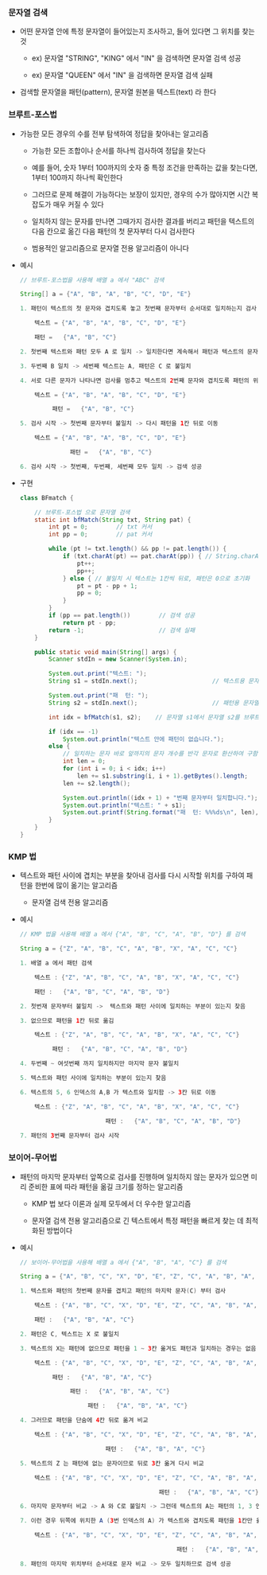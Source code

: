 ### 문자열 검색

* 어떤 문자열 안에 특정 문자열이 들어있는지 조사하고, 들어 있다면 그 위치를 찾는 것

    - ex) 문자열 "STRING", "KING" 에서 "IN" 을 검색하면 문자열 검색 성공

    - ex) 문자열 "QUEEN" 에서 "IN" 을 검색하면 문자열 검색 실패

* 검색할 문자열을 패턴(pattern), 문자열 원본을 텍스트(text) 라 한다

### 브루트-포스법

* 가능한 모든 경우의 수를 전부 탐색하여 정답을 찾아내는 알고리즘

    - 가능한 모든 조합이나 순서를 하나씩 검사하여 정답을 찾는다

    - 예를 들어, 숫자 1부터 100까지의 숫자 중 특정 조건을 만족하는 값을 찾는다면, 1부터 100까지 하나씩 확인한다

    - 그러므로 문제 해결이 가능하다는 보장이 있지만, 경우의 수가 많아지면 시간 복잡도가 매우 커질 수 있다

    - 일치하지 않는 문자를 만나면 그때가지 검사한 결과를 버리고 패턴을 텍스트의 다음 칸으로 옮긴 다음 패턴의 첫 문자부터 다시 검사한다

    - 범용적인 알고리즘으로 문자열 전용 알고리즘이 아니다
    
* 예시

    ```java
    // 브루트-포스법을 사용해 배열 a 에서 "ABC" 검색

    String[] a = {"A", "B", "A", "B", "C", "D", "E"}

    1. 패턴이 텍스트의 첫 문자와 겹치도록 놓고 첫번째 문자부터 순서대로 일치하는지 검사 시작

        텍스트 = {"A", "B", "A", "B", "C", "D", "E"}

        패턴 =   {"A", "B", "C"}

    2. 첫번째 텍스트와 패턴 모두 A 로 일치 -> 일치한다면 계속해서 패턴과 텍스트의 문자 검사

    3. 두번째 B 일치 -> 세번째 텍스트는 A, 패턴은 C 로 불일치

    4. 서로 다른 문자가 나타나면 검사를 멈추고 텍스트의 2번째 문자와 겹치도록 패턴의 위치를 1칸 뒤로 이동

        텍스트 = {"A", "B", "A", "B", "C", "D", "E"}

             패턴 =   {"A", "B", "C"}

    5. 검사 시작 -> 첫번째 문자부터 불일치 -> 다시 패턴을 1칸 뒤로 이동

        텍스트 = {"A", "B", "A", "B", "C", "D", "E"}

                  패턴 =   {"A", "B", "C"}

    6. 검사 시작 -> 첫번째, 두번째, 세번째 모두 일치 -> 검색 성공
    ```

* 구현

    ```java
    class BFmatch {

        // 브루트-포스법 으로 문자열 검색
        static int bfMatch(String txt, String pat) {
            int pt = 0;        // txt 커서
            int pp = 0;        // pat 커서

            while (pt != txt.length() && pp != pat.length()) {
                if (txt.charAt(pt) == pat.charAt(pp)) { // String.charAt(int index) : 전체 문자열 중 인자로 넘어온 인덱스에 위치한 문자 하나만 char 로 바꿔 반환
                    pt++;
                    pp++;
                } else { // 불일치 시 텍스트는 1칸씩 뒤로, 패턴은 0으로 초기화
                    pt = pt - pp + 1;
                    pp = 0;
                }
            }
            if (pp == pat.length())        // 검색 성공
                return pt - pp;
            return -1;                     // 검색 실패
        }

        public static void main(String[] args) {
            Scanner stdIn = new Scanner(System.in);

            System.out.print("텍스트: ");
            String s1 = stdIn.next();                     // 텍스트용 문자열

            System.out.print("패  턴: ");
            String s2 = stdIn.next();                     // 패턴용 문자열

            int idx = bfMatch(s1, s2);    // 문자열 s1에서 문자열 s2를 브루트-포스법으로 검색

            if (idx == -1)
                System.out.println("텍스트 안에 패턴이 없습니다.");
            else {
                // 일치하는 문자 바로 앞까지의 문자 개수를 반각 문자로 환산하여 구함
                int len = 0;
                for (int i = 0; i < idx; i++)
                    len += s1.substring(i, i + 1).getBytes().length;
                len += s2.length();

                System.out.println((idx + 1) + "번째 문자부터 일치합니다.");
                System.out.println("텍스트: " + s1);
                System.out.printf(String.format("패  턴: %%%ds\n", len), s2);
            }
        }
    }
    ```

### KMP 법

* 텍스트와 패턴 사이에 겹치는 부분을 찾아내 검사를 다시 시작할 위치를 구하여 패턴을 한번에 많이 옮기는 알고리즘

    - 문자열 검색 전용 알고리즘

* 예시

    ```java
    // KMP 법을 사용해 배열 a 에서 {"A", "B", "C", "A", "B", "D"} 를 검색

    String a = {"Z", "A", "B", "C", "A", "B", "X", "A", "C", "C"}

    1. 배열 a 에서 패턴 검색

        텍스트 : {"Z", "A", "B", "C", "A", "B", "X", "A", "C", "C"}

        패턴 :   {"A", "B", "C", "A", "B", "D"}

    2. 첫번재 문자부터 불일치 ->  텍스트와 패턴 사이에 일치하는 부분이 있는지 찾음
    
    3. 없으므로 패턴을 1칸 뒤로 옮김

        텍스트 : {"Z", "A", "B", "C", "A", "B", "X", "A", "C", "C"}

             패턴 :   {"A", "B", "C", "A", "B", "D"}

    4. 두번째 ~ 여섯번째 까지 일치하지만 마지막 문자 불일치

    5. 텍스트와 패턴 사이에 일치하는 부분이 있는지 찾음
    
    6. 텍스트의 5, 6 인덱스의 A,B 가 텍스트와 일치함 -> 3칸 뒤로 이동

        텍스트 : {"Z", "A", "B", "C", "A", "B", "X", "A", "C", "C"}

                            패턴 :   {"A", "B", "C", "A", "B", "D"}
                    
    7. 패턴의 3번째 문자부터 검사 시작
    ```

### 보이어-무어법

* 패턴의 마지막 문자부터 앞쪽으로 검사를 진행하며 일치하지 않는 문자가 있으면 미리 준비한 표에 따라 패턴을 옮길 크기를 정하는 알고리즘

    - KMP 법 보다 이론과 실제 모두에서 더 우수한 알고리즘

    - 문자열 검색 전용 알고리즘으로 긴 텍스트에서 특정 패턴을 빠르게 찾는 데 최적화된 방법이다

* 예시

    ```java
    // 보이어-무어법을 사용해 배열 a 에서 {"A", "B", "A", "C"} 를 검색

    String a = {"A", "B", "C", "X", "D", "E", "Z", "C", "A", "B", "A", "C"}

    1. 텍스트와 패턴의 첫번째 문자를 겹치고 패턴의 마지막 문자(C) 부터 검사

        텍스트 : {"A", "B", "C", "X", "D", "E", "Z", "C", "A", "B", "A", "C"}

        패턴 :   {"A", "B", "A", "C"} 

    2. 패턴은 C, 텍스트는 X 로 불일치

    3. 텍스트의 X는 패턴에 없으므로 패턴을 1 ~ 3칸 옮겨도 패턴과 일치하는 경우는 없음

        텍스트 : {"A", "B", "C", "X", "D", "E", "Z", "C", "A", "B", "A", "C"}

             패턴 :   {"A", "B", "A", "C"} 

                  패턴 :   {"A", "B", "A", "C"} 

                       패턴 :   {"A", "B", "A", "C"} 

    4. 그러므로 패턴을 단숨에 4칸 뒤로 옮겨 비교

        텍스트 : {"A", "B", "C", "X", "D", "E", "Z", "C", "A", "B", "A", "C"}

                            패턴 :   {"A", "B", "A", "C"}

    5. 텍스트의 Z 는 패턴에 없는 문자이므로 뒤로 3칸 옮겨 다시 비교

        텍스트 : {"A", "B", "C", "X", "D", "E", "Z", "C", "A", "B", "A", "C"}

                                           패턴 :   {"A", "B", "A", "C"}

    6. 마지막 문자부터 비교 -> A 와 C로 불일치 -> 그런데 텍스트의 A는 패턴의 1, 3 인덱스에 있음

    7. 이런 경우 뒤쪽에 위치한 A (3번 인덱스의 A) 가 텍스트와 겹치도록 패턴을 1칸만 옮김

        텍스트 : {"A", "B", "C", "X", "D", "E", "Z", "C", "A", "B", "A", "C"}

                                                패턴 :   {"A", "B", "A", "C"}

    8. 패턴의 마지막 위치부터 순서대로 문자 비교 -> 모두 일치하므로 검색 성공
    ```
